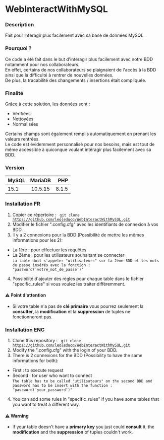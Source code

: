 # WebInteractWithMySQL
### Description 
Fait pour intéragir plus facilement avec sa base de données MySQL.
### Pourquoi ?
Ce code a été fait dans le but d'intéragir plus facilement avec notre BDD notamment pour nos collaborateurs.<br>
En effet, certains de nos collaborateurs se plaignaient de l'accès à la BDD ainsi que la difficulté à rentrer de nouvelles données.<br>
De plus, la tracabilité des changements / insertions était compliquée.
### Finalité
Grâce à cette solution, les données sont : 
* Vérifiées 
* Nettoyées
* Normalisées

Certains champs sont également remplis automatiquement en prenant les valeurs rentrées.<br>
Le code est évidemment personnalisé pour nos besoins, mais est tout de même accessible à quiconque voulant intéragir plus facilement avec sa BDD.

### Version
| MySQL        | MariaDB           | PHP  |
| ------------- |:-------------:| -----:|
| 15.1      | 10.5.15 | 8.1.5 |

### Installation FR
1. Copier ce répertoire : <code> git clone https://github.com/leoleducq/WebInteractWithMySQL.git </code>
2. Modifier le fichier ".config.cfg" avec les identifiants de connexion à vos BDD.
3. Il y a 2 connexions pour la BDD (Possibilité de mettre les mêmes informations pour les 2): 
* La 1ère : pour effectuer les requêtes
* La 2ème : pour les utilisateurs souhaitant se connecter<br>
` La table doit s'appeler "utilisateurs" sur la 2ème BDD et les mots de passe insérés avec la fonction : "password('votre_mot_de_passe')" `
4. Possibilité d'ajouter des règles pour chaque table dans le fichier "specific_rules" si vous voulez les traiter différemment.
#### ⚠️ Point d'attention
* Si votre table n'a pas de <b>clé primaire</b> vous pourrez seulement la <b>consulter</b>, la <b>modification</b> et la <b>suppression</b> de tuples ne fonctionneront pas.
### Installation ENG
1. Clone this repository : <code> git clone https://github.com/leoleducq/WebInteractWithMySQL.git </code>
2. Modify the ".config.cfg" with the login of your BDD.
3. There is 2 connexions for the BDD (Possibility to have the same informations for both):
* First : to execute request
* Second : for user who want to connect<br>
` The table has to be called "utilisateurs" on the second BDD and password has to be insert with the function : "password('your_password')" `
4. You can add some rules in "specific_rules" if you have some tables that you want to treat a different way.
#### ⚠️ Warning
* If your table doesn't have a <b>primary key</b> you just could <b>consult</b> it, the <b>modification</b> and the <b>suppression</b> of tuples couldn't work.
